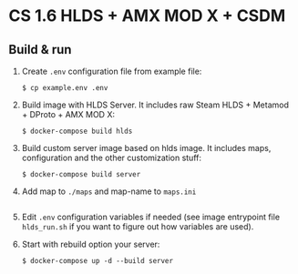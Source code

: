 # CS 1.6 HLDS + AMX MOD X + CSDM


Build & run
-----------

1. Create `.env` configuration file from example file:

    ```
    $ cp example.env .env
    ```

2. Build image with HLDS Server. It includes raw Steam HLDS + Metamod + DProto + AMX MOD X:

    ```
    $ docker-compose build hlds
    ```

3. Build custom server image based on hlds image. It includes maps, configuration and the other customization stuff:
 
    ```
    $ docker-compose build server
    ```
   
4. Add map to `./maps` and map-name to `maps.ini`
   ```
   
   ```
    
5. Edit `.env` configuration variables if needed (see image entrypoint file `hlds_run.sh` if you want to figure out how variables are used).

6. Start with rebuild option your server:

    ```
    $ docker-compose up -d --build server
    ```
